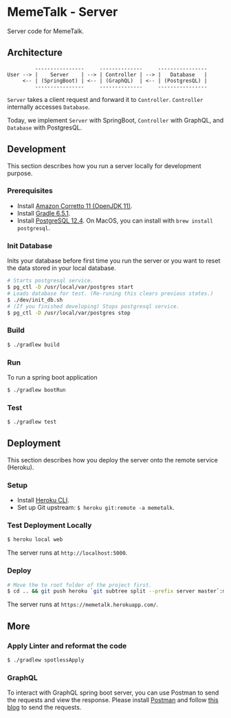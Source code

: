 # MemeTalk - Server

Server code for MemeTalk.

## Architecture

```
         ----------------     --------------     ----------------
User --> |    Server    | --> | Controller | --> |   Database   |
     <-- | (SpringBoot) | <-- | (GraphQL)  | <-- | (PostgresQL) |
         ----------------     --------------     ----------------
```

`Server` takes a client request and forward it to `Controller`. `Controller`
internally accesses `Database`.

Today, we implement `Server` with SpringBoot, `Controller` with GraphQL, and
`Database` with PostgresQL.

## Development

This section describes how you run a server locally for development purpose.

### Prerequisites

- Install [Amazon Corretto 11 (OpenJDK 11)](https://docs.aws.amazon.com/corretto/latest/corretto-11-ug/downloads-list.html).
- Install [Gradle 6.5.1](https://gradle.org/install/).
- Install [PostgreSQL 12.4](https://www.postgresql.org/docs/12/index.html). On MacOS, you can install with `brew install postgresql`.

### Init Database

Inits your database before first time you run the server or you want to reset
the data stored in your local database.

```bash
# Starts postgresql service.
$ pg_ctl -D /usr/local/var/postgres start
# Loads database for test. (Re-runing this clears previous states.)
$ ./dev/init_db.sh
# (If you finished developing) Stops postgresql service.
$ pg_ctl -D /usr/local/var/postgres stop
```

### Build

```bash
$ ./gradlew build
```

### Run

To run a spring boot application

```bash
$ ./gradlew bootRun
```

### Test

```bash
$ ./gradlew test
```

## Deployment

This section describes how you deploy the server onto the remote service
(Heroku).

### Setup

- Install [Heroku CLI](https://devcenter.heroku.com/articles/heroku-cli).
- Set up Git upstream: `$ heroku git:remote -a memetalk`.

### Test Deployment Locally

```bash
$ heroku local web
```

The server runs at `http://localhost:5000`.

### Deploy

```bash
# Move the to root folder of the project first.
$ cd .. && git push heroku `git subtree split --prefix server master`:master --force
```

The server runs at `https://memetalk.herokuapp.com/`.

## More

### Apply Linter and reformat the code

```bash
$ ./gradlew spotlessApply
```

### GraphQL

To interact with GraphQL spring boot server, you can use Postman to send the requests and view the response.
Please install [Postman](https://www.postman.com/) and follow [this blog](https://learning.postman.com/docs/sending-requests/supported-api-frameworks/graphql/) to send the requests.
